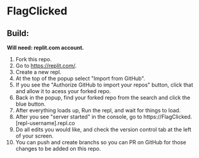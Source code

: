 # FlagClicked

## Build:

**Will need: replit.com account.**
1) Fork this repo.
2) Go to https://replit.com/.
3) Create a new repl.
4) At the top of the popup select "Import from GitHub".
5) If you see the "Authorize GitHub to import your repos" button, click that and allow it to acess your forked repo.
6) Back in the popup, find your forked repo from the search and click the blue button.
7) After everything loads up, Run the repl, and wait for things to load.
8) After you see "server started" in the console, go to https://FlagClicked.[repl-username].repl.co
9) Do all edits you would like, and check the version control tab at the left of your screen.
10) You can push and create branchs so you can PR on GitHub for those changes to be added on this repo.
